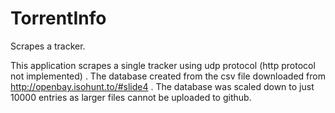 # TorrentInfo
Scrapes a tracker.

This application scrapes a single tracker using udp protocol (http protocol not implemented) .
The database created from the csv file downloaded from http://openbay.isohunt.to/#slide4 .
The database was scaled down to just 10000 entries as larger files cannot be uploaded to github. 

